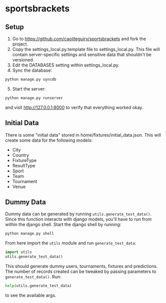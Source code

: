 sportsbrackets
==============

Setup
-----
1. Go to https://github.com/caoilteguiry/sportsbrackets and fork the project.
2. Copy the settings_local.py.template file to settings_local.py. This file will contain server-specific settings and sensitive data that shouldn't be versioned.
3. Edit the DATABASES setting within settings_local.py.
4. Sync the database:

```sh
python manage.py syncdb
```
5. Start the server:

```sh
python manage.py runserver
```
and visit http://127.0.0.1:8000 to verify that everything worked okay.


Initial Data 
------------
There is some "initial data" stored in home/fixtures/initial_data.json. This will create some data for the following models:
* City
* Country
* FixtureType
* ResultType
* Sport
* Team
* Tournament
* Venue

Dummy Data
----------
Dummy data can be generated by running ```utils.generate_test_data()```. Since this function interacts with django models, 
you'll have to run from within the django shell. Start the django shell by running:

```sh
python manage.py shell
```

From here import the ```utils``` module and run ```generate_test_data```:

```python
import utils
utils.generate_test_data()
```

This should generate dummy users, tournaments, fixtures and predictions. The number of records created can be tweaked 
by passing parameters to `generate_test_data()`. Run:

```python
help(utils.generate_test_data)
```

to see the available args.
